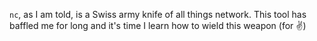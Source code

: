 `nc`, as I am told, is a Swiss army knife of all things network. This tool has baffled me for long and it's time I learn how to wield this weapon (for ✌️)

